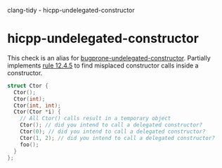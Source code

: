 clang-tidy - hicpp-undelegated-constructor

</div>

<div class="meta"
http-equiv=refresh="5;URL=bugprone-undelegated-constructor.html">

</div>

# hicpp-undelegated-constructor

This check is an alias for
[bugprone-undelegated-constructor](https://clang.llvm.org/extra/clang-tidy/checks/bugprone-undelegated-constructor.html).
Partially implements [rule
12.4.5](http://www.codingstandard.com/rule/12-4-5-use-delegating-constructors-to-reduce-code-duplication/)
to find misplaced constructor calls inside a constructor.

``` c++
struct Ctor {
  Ctor();
  Ctor(int);
  Ctor(int, int);
  Ctor(Ctor *i) {
    // All Ctor() calls result in a temporary object
    Ctor(); // did you intend to call a delegated constructor? 
    Ctor(0); // did you intend to call a delegated constructor?
    Ctor(1, 2); // did you intend to call a delegated constructor?
    foo();
  }
};
```
